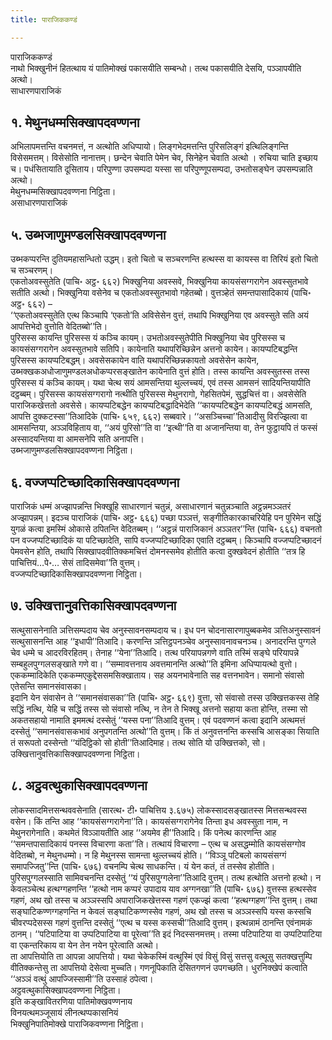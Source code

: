 ```yaml
---
title: पाराजिककण्डं

---
```

पाराजिककण्डं  
नाथो भिक्खुनीनं हितत्थाय यं पातिमोक्खं पकासयीति सम्बन्धो। तत्थ पकासयीति देसयि, पञ्ञापयीति अत्थो।  
साधारणपाराजिकं  


## १. मेथुनधम्मसिक्खापदवण्णना

अभिलापमत्तन्ति वचनमत्तं, न अत्थोति अधिप्पायो। लिङ्गभेदमत्तन्ति पुरिसलिङ्गं इत्थिलिङ्गन्ति विसेसमत्तम्। विसेसोति नानात्तम्। छन्देन चेवाति पेमेन चेव, सिनेहेन चेवाति अत्थो । रुचिया चाति इच्छाय च। पधंसितायाति दूसिताय। परिपुण्णा उपसम्पदा यस्सा सा परिपुण्णूपसम्पदा, उभतोसङ्घेन उपसम्पन्नाति अत्थो।  
मेथुनधम्मसिक्खापदवण्णना निट्ठिता।  
असाधारणपाराजिकं  


## ५. उब्भजाणुमण्डलसिक्खापदवण्णना

उब्भकप्परन्ति दुतियमहासन्धितो उद्धम्। इतो चितो च सञ्चरणन्ति हत्थस्स वा कायस्स वा तिरियं इतो चितो च सञ्चरणम्।  
एकतोअवस्सुतेति (पाचि॰ अट्ठ॰ ६६२) भिक्खुनिया अवस्सवे, भिक्खुनिया कायसंसग्गरागेन अवस्सुतभावे सतीति अत्थो। भिक्खुनिया वसेनेव च एकतोअवस्सुतभावो गहेतब्बो। वुत्तञ्हेतं समन्तपासादिकायं (पाचि॰ अट्ठ॰ ६६२) –  
‘‘एकतोअवस्सुतेति एत्थ किञ्चापि ‘एकतो’ति अविसेसेन वुत्तं, तथापि भिक्खुनिया एव अवस्सुते सति अयं आपत्तिभेदो वुत्तोति वेदितब्बो’’ति।  
पुरिसस्स कायन्ति पुरिसस्स यं कञ्चि कायम्। उभतोअवस्सुतेपीति भिक्खुनिया चेव पुरिसस्स च कायसंसग्गरागेन अवस्सुतभावे सतिपि। कायेनाति यथापरिच्छिन्नेन अत्तनो कायेन। कायप्पटिबद्धन्ति पुरिसस्स कायप्पटिबद्धम्। अवसेसकायेन वाति यथापरिच्छिन्नकायतो अवसेसेन कायेन, उब्भक्खकअधोजाणुमण्डलअधोकप्परसङ्खातेन कायेनाति वुत्तं होति। तस्स कायन्ति अवस्सुतस्स तस्स पुरिसस्स यं कञ्चि कायम्। यथा चेत्थ सयं आमसन्तिया थुल्लच्चयं, एवं तस्स आमसनं सादियन्तियापीति दट्ठब्बम्। पुरिसस्स कायसंसग्गरागो नत्थीति पुरिसस्स मेथुनरागो, गेहसितपेमं, सुद्धचित्तं वा। अवसेसेति पाराजिकखेत्ततो अवसेसे। कायप्पटिबद्धेन कायप्पटिबद्धादिभेदेति ‘‘कायप्पटिबद्धेन कायप्पटिबद्धं आमसति, आपत्ति दुक्कटस्सा’’तिआदिके (पाचि॰ ६५९, ६६२) सब्बवारे। ‘‘असञ्चिच्चा’’तिआदीसु विरज्झित्वा वा आमसन्तिया, अञ्ञविहिताय वा, ‘‘अयं पुरिसो’’ति वा ‘‘इत्थी’’ति वा अजानन्तिया वा, तेन फुट्ठायपि तं फस्सं अस्सादयन्तिया वा आमसनेपि सति अनापत्ति।  
उब्भजाणुमण्डलसिक्खापदवण्णना निट्ठिता।  


## ६. वज्जप्पटिच्छादिकासिक्खापदवण्णना

पाराजिकं धम्मं अज्झापन्नन्ति भिक्खूहि साधारणानं चतुन्नं, असाधारणानं चतुन्नञ्चाति अट्ठन्नमञ्ञतरं अज्झापन्नम्। इदञ्च पाराजिकं (पाचि॰ अट्ठ॰ ६६६) पच्छा पञ्ञत्तं, सङ्गीतिकारकाचरियेहि पन पुरिमेन सद्धिं युगळं कत्वा इमस्मिं ओकासे ठपितन्ति वेदितब्बम्। ‘‘अट्ठन्नं पाराजिकानं अञ्ञतर’’न्ति (पाचि॰ ६६६) वचनतो पन वज्जप्पटिच्छादिकं या पटिच्छादेति, सापि वज्जप्पटिच्छादिका एवाति दट्ठब्बम्। किञ्चापि वज्जप्पटिच्छादनं पेमवसेन होति, तथापि सिक्खापदवीतिक्कमचित्तं दोमनस्समेव होतीति कत्वा दुक्खवेदनं होतीति ‘‘तत्र हि पाचित्तियं…पे॰… सेसं तादिसमेवा’’ति वुत्तम्।  
वज्जप्पटिच्छादिकासिक्खापदवण्णना निट्ठिता।  


## ७. उक्खित्तानुवत्तिकासिक्खापदवण्णना

सत्थुसासनेनाति ञत्तिसम्पदाय चेव अनुस्सावनसम्पदाय च। इध पन चोदनासारणापुब्बकमेव ञत्तिअनुस्सावनं सत्थुसासनन्ति आह ‘‘इधापी’’तिआदि। करणन्ति ञत्तिट्ठपनञ्चेव अनुस्सावनावचनञ्च। अनादरन्ति पुग्गले चेव धम्मे च आदरविरहितम्। तेनाह ‘‘येना’’तिआदि। तत्थ परियापन्नगणे वाति तस्मिं सङ्घे परियापन्ने सम्बहुलपुग्गलसङ्खाते गणे वा। ‘‘सम्मावत्तनाय अवत्तमानन्ति अत्थो’’ति इमिना अधिप्पायत्थो वुत्तो। एककम्मादिकेति एककम्मएकुद्देससमसिक्खाताय। सह अयनभावेनाति सह वत्तनभावेन। समानो संवासो एतेसन्ति समानसंवासका।  
इदानि येन संवासेन ते ‘‘समानसंवासका’’ति (पाचि॰ अट्ठ॰ ६६९) वुत्ता, सो संवासो तस्स उक्खित्तकस्स तेहि सद्धिं नत्थि, येहि च सद्धिं तस्स सो संवासो नत्थि, न तेन ते भिक्खू अत्तनो सहाया कता होन्ति, तस्मा सो अकतसहायो नामाति इममत्थं दस्सेतुं ‘‘यस्स पना’’तिआदि वुत्तम्। एवं पदवण्णनं कत्वा इदानि अत्थमत्तं दस्सेतुं ‘‘समानसंवासकभावं अनुपगतन्ति अत्थो’’ति वुत्तम्। किं तं अनुवत्तनन्ति कस्सचि आसङ्का सियाति तं सरूपतो दस्सेन्तो ‘‘यंदिट्ठिको सो होती’’तिआदिमाह। तत्थ सोति यो उक्खित्तको, सो।  
उक्खित्तानुवत्तिकासिक्खापदवण्णना निट्ठिता।  


## ८. अट्ठवत्थुकासिक्खापदवण्णना

लोकस्सादमित्तसन्थववसेनाति (सारत्थ॰ टी॰ पाचित्तिय ३.६७५) लोकस्सादसङ्खातस्स मित्तसन्थवस्स वसेन। किं तन्ति आह ‘‘कायसंसग्गरागेना’’ति। कायसंसग्गरागेनेव तिन्ता इध अवस्सुता नाम, न मेथुनरागेनाति। कथमेतं विञ्ञायतीति आह ‘‘अयमेव ही’’तिआदि। किं पनेत्थ कारणन्ति आह ‘‘समन्तपासादिकायं पनस्स विचारणा कता’’ति। तत्थायं विचारणा – एत्थ च असद्धम्मोति कायसंसग्गोव वेदितब्बो, न मेथुनधम्मो। न हि मेथुनस्स सामन्ता थुल्लच्चयं होति। ‘‘विञ्ञू पटिबलो कायसंसग्गं समापज्जितु’’न्ति (पाचि॰ ६७६) वचनम्पि चेत्थ साधकन्ति। यं येन कतं, तं तस्सेव होतीति। पुरिसपुग्गलस्साति सामिवचनन्ति दस्सेतुं ‘‘यं पुरिसपुग्गलेना’’तिआदि वुत्तम्। तत्थ हत्थोति अत्तनो हत्थो। न केवलञ्चेत्थ हत्थग्गहणन्ति ‘‘हत्थो नाम कप्परं उपादाय याव अग्गनखा’’ति (पाचि॰ ६७६) वुत्तस्स हत्थस्सेव गहणं, अथ खो तस्स च अञ्ञस्सपि अपाराजिकखेत्तस्स गहणं एकज्झं कत्वा ‘‘हत्थग्गहण’’न्ति वुत्तम्। तथा सङ्घाटिकण्णग्गहणन्ति न केवलं सङ्घाटिकण्णस्सेव गहणं, अथ खो तस्स च अञ्ञस्सपि यस्स कस्सचि चीवरप्पदेसस्स गहणं वुत्तन्ति दस्सेतुं ‘‘एत्थ च यस्स कस्सची’’तिआदि वुत्तम्। इत्थन्नामं ठानन्ति एवंनामकं ठानम्। ‘‘पटिपाटिया वा उप्पटिपाटिया वा पूरेत्वा’’ति इदं निदस्सनमत्तम्। तस्मा पटिपाटिया वा उप्पटिपाटिया वा एकन्तरिकाय वा येन तेन नयेन पूरेत्वाति अत्थो।  
ता आपत्तियोति ता आपन्ना आपत्तियो। यथा चेकेकस्मिं वत्थुस्मिं एवं विसुं विसुं सत्तसु वत्थूसु सतक्खत्तुम्पि वीतिक्कन्तेसु ता आपत्तियो देसेत्वा मुच्चति। गणनूपिकाति देसितगणनं उपगच्छति। धुरनिक्खेपं कत्वाति ‘‘अञ्ञं वत्थुं आपज्जिस्सामी’’ति उस्साहं ठपेत्वा।  
अट्ठवत्थुकासिक्खापदवण्णना निट्ठिता।  
इति कङ्खावितरणिया पातिमोक्खवण्णनाय  
विनयत्थमञ्जूसायं लीनत्थप्पकासनियं  
भिक्खुनिपातिमोक्खे पाराजिकवण्णना निट्ठिता।  
